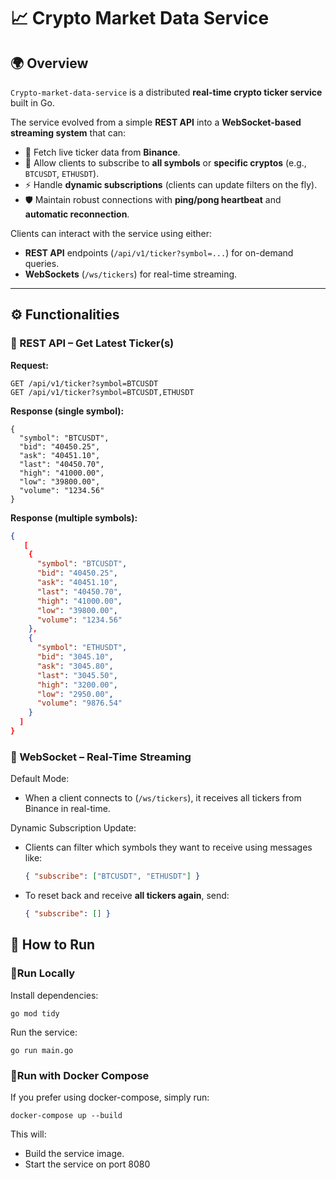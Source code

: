 # 📈 Crypto Market Data Service  

## 🌍 Overview  

`Crypto-market-data-service` is a distributed **real-time crypto ticker service** built in Go.  

The service evolved from a simple **REST API** into a **WebSocket-based streaming system** that can:  
- 🔄 Fetch live ticker data from **Binance**.  
- 🎯 Allow clients to subscribe to **all symbols** or **specific cryptos** (e.g., `BTCUSDT`, `ETHUSDT`).  
- ⚡ Handle **dynamic subscriptions** (clients can update filters on the fly).  
- 🛡️ Maintain robust connections with **ping/pong heartbeat** and **automatic reconnection**.  

Clients can interact with the service using either:  
- **REST API** endpoints (`/api/v1/ticker?symbol=...`) for on-demand queries.  
- **WebSockets** (`/ws/tickers`) for real-time streaming.  

---

## ⚙️ Functionalities  

### 🔹 REST API – Get Latest Ticker(s)  
**Request:**  
```http
GET /api/v1/ticker?symbol=BTCUSDT
GET /api/v1/ticker?symbol=BTCUSDT,ETHUSDT
````
**Response (single symbol):**
```http
{
  "symbol": "BTCUSDT",
  "bid": "40450.25",
  "ask": "40451.10",
  "last": "40450.70",
  "high": "41000.00",
  "low": "39800.00",
  "volume": "1234.56"
}
````
**Response (multiple symbols):**
````json
{
   [
    {
      "symbol": "BTCUSDT",
      "bid": "40450.25",
      "ask": "40451.10",
      "last": "40450.70",
      "high": "41000.00",
      "low": "39800.00",
      "volume": "1234.56"
    },
    {
      "symbol": "ETHUSDT",
      "bid": "3045.10",
      "ask": "3045.80",
      "last": "3045.50",
      "high": "3200.00",
      "low": "2950.00",
      "volume": "9876.54"
    }
  ]
}
````

### 🔹 WebSocket – Real-Time Streaming
Default Mode:
- When a client connects to (`/ws/tickers`), it receives all tickers from Binance in real-time.

Dynamic Subscription Update:
- Clients can filter which symbols they want to receive using messages like:
  ```json
  { "subscribe": ["BTCUSDT", "ETHUSDT"] }
  
- To reset back and receive **all tickers again**, send:
  ```json
  { "subscribe": [] }
  ````

## 🚀 How to Run

### 🔹Run Locally
Install dependencies:
````
go mod tidy
````
Run the service:
```
go run main.go
````
### 🔹Run with Docker Compose
If you prefer using docker-compose, simply run:
```
docker-compose up --build
````
This will:
- Build the service image.
- Start the service on port 8080
